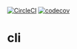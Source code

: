 [![CircleCI](https://circleci.com/gh/microservice-guide/cli.svg?style=svg)](https://circleci.com/gh/microservice-guide/cli)
[![codecov](https://codecov.io/gh/microservice-guide/cli/branch/master/graph/badge.svg)](https://codecov.io/gh/microservice-guide/cli)

# cli

